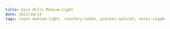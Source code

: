 ```yaml
---
title: Garo Hills Medium-Light
date: 2021/10/13
tags: roast-medium-light, roastery-Subko, process-natural, notes-raspberry jelly, notes-lychee candy, rating-8
---
```

